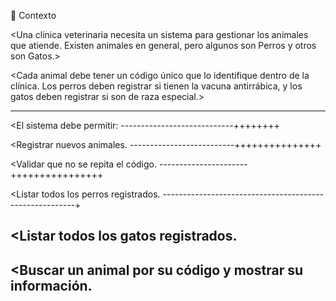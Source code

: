 🏥 Contexto

<Una clínica veterinaria necesita un sistema para gestionar los animales que atiende.
Existen animales en general, pero algunos son Perros y otros son Gatos.>

<Cada animal debe tener un código único que lo identifique dentro de la clínica.
Los perros deben registrar si tienen la vacuna antirrábica, y los gatos deben registrar si son de raza especial.>

-----------------------------------
<El sistema debe permitir:
----------------------------++++++++

<Registrar nuevos animales.
--------------------------+++++++++++++++

<Validar que no se repita el código.
----------------------++++++++++++++++

<Listar todos los perros registrados.
--------------------------------------------------------+

<Listar todos los gatos registrados.
----------------------------------------------------------

<Buscar un animal por su código y mostrar su información.
---------------------------------------------------------
